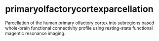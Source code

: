 # primaryolfactorycortexparcellation
Parcellation of the human primary olfactory cortex into subregions based whole-brain functional connectivity profile using resting-state functional magentic resonance imaging.

